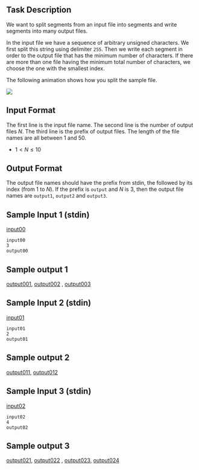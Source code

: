 ## Task Description ##

We want to split segments from an input file into segments and write segments into many output files.

In the input file we have a sequence of arbitrary unsigned characters. We first split this string using delimiter `255`.
Then we write each segment in order to the output file that has the minimum number of characters. If there are more than
one file having the minimum total number of characters, we choose the one with the smallest index.

The following animation shows how you split the sample file.

![](/images/problems/p10270_fin.gif)

## Input Format ##

The first line is the input file name. The second line is the number of output files $N$. The third line is the prefix
of output files. The length of the file names are all between 1 and 50.

* $1 < N \leq 10$

## Output Format ##

The output file names should have the prefix from stdin, the followed by its index (from $1$ to $N$). If the prefix
is `output` and $N$ is 3, then the output file names are `output1`, `output2` and `output3`.

## Sample Input 1 (stdin) ##

[input00](/downloads/testdata/10270/input00)

```
input00
3
output00
```

## Sample output 1 ##

[output001](/downloads/testdata/10270/output001), [output002](/downloads/testdata/10270/output002)
, [output003](/downloads/testdata/10270/output003)

## Sample Input 2 (stdin) ##

[input01](/downloads/testdata/10270/input01)

```
input01
2
output01
```

## Sample output 2 ##

[output011](/downloads/testdata/10270/output011), [output012](/downloads/testdata/10270/output012)

## Sample Input 3 (stdin) ##

[input02](/downloads/testdata/10270/input02)

```
input02
4
output02
```

## Sample output 3 ##

[output021](/downloads/testdata/10270/output021), [output022](/downloads/testdata/10270/output022)
, [output023](/downloads/testdata/10270/output023), [output024](/downloads/testdata/10270/output024)